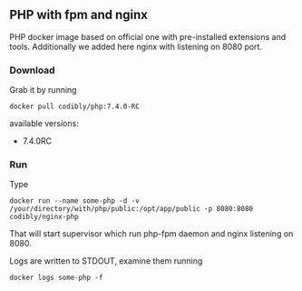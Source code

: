 ## PHP with fpm and nginx 
PHP docker image based on official one with pre-installed extensions and tools.
Additionally we added here nginx with listening on 8080 port.


### Download
Grab it by running
```
docker pull codibly/php:7.4.0-RC
```

available versions:
* 7.4.0RC

### Run
Type
```
docker run --name some-php -d -v /your/directory/with/php/public:/opt/app/public -p 8080:8080 codibly/nginx-php
```

That will start supervisor which run php-fpm daemon and nginx listening on 8080.

Logs are written to STDOUT, examine them running

```
docker logs some-php -f
```
